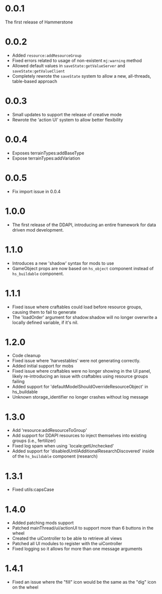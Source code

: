 # 0.0.1 

The first release of Hammerstone

# 0.0.2

 - Added `resource:addResourceGroup`
 - Fixed errors related to usage of non-existent `mj:warning` method
 - Allowed default values in `saveState:getValueServer` and `saveState:getValueClient`
 - Completely rewrote the `saveState` system to allow a new, all-threads, table-based approach

# 0.0.3

 - Small updates to support the release of creative mode
 - Rewrote the 'action UI' system to allow better flexibility

# 0.0.4

- Exposes terrainTypes:addBaseType
- Expose terrainTypes:addVariation

# 0.0.5

 - Fix import issue in 0.0.4

# 1.0.0
 - The first release of the DDAPI, introducing an entire framework for data driven mod development.


# 1.1.0
 - Introduces a new 'shadow' syntax for mods to use
 - GameObject props are now based on `hs_object` component instead of `hs_buildable` component.

# 1.1.1

 - Fixed issue where craftables could load before resource groups, causing them to fail to generate
 - The 'loadOrder' argument for shadow:shadow will no longer overwrite a locally defined variable, if it's nil.

# 1.2.0

 - Code cleanup
 - Fixed issue where 'harvestables' were not generating correctly.
 - Added initial support for mobs
 - Fixed issue where craftables were no longer showing in the UI panel, likely re-introducing an issue with craftables using resource groups failing
 - Added support for 'defaultModelShouldOverrideResourceObject' in hs_buildable
 - Unknown storage_identifier no longer crashes without log message

# 1.3.0

 - Add 'resource:addResourceToGroup'
 - Add support for DDAPI resources to inject themselves into existing groups (i.e., fertilizer)
 - Fixed log spam when using `locale:getUnchecked'
 - Added support for 'disabledUntilAdditionalResearchDiscovered' inside of the `hs_buildable` component (research)

# 1.3.1 
 - Fixed utils:capsCase

# 1.4.0

 - Added patching mods support
 - Patched mainThread/ui/actionUI to support more than 6 buttons in the wheel
 - Created the uiController to be able to retrieve all views
 - Patched all UI modules to register with the uiController
 - Fixed logging so it allows for more than one message arguments

 # 1.4.1

 - Fixed an issue where the "fill" icon would be the same as the "dig" icon on the wheel